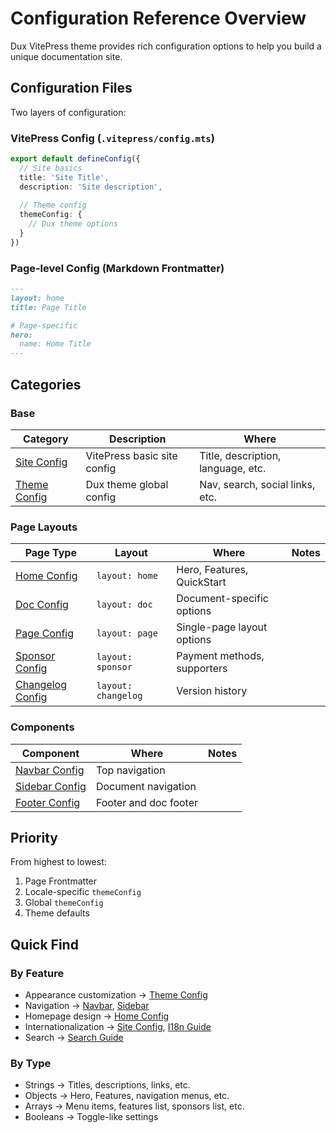 # Configuration Reference Overview

Dux VitePress theme provides rich configuration options to help you build a unique documentation site.

## Configuration Files

Two layers of configuration:

### VitePress Config (`.vitepress/config.mts`)

```typescript
export default defineConfig({
  // Site basics
  title: 'Site Title',
  description: 'Site description',
  
  // Theme config
  themeConfig: {
    // Dux theme options
  }
})
```

### Page-level Config (Markdown Frontmatter)

```markdown
---
layout: home
title: Page Title

# Page-specific
hero:
  name: Home Title
---
```

## Categories

### Base

| Category | Description | Where |
|---------|-------------|-------|
| [Site Config](./site-config) | VitePress basic site config | Title, description, language, etc. |
| [Theme Config](./theme-config) | Dux theme global config | Nav, search, social links, etc. |

### Page Layouts

| Page Type | Layout | Where | Notes |
|---------|---------|-------|------|
| [Home Config](./home-config) | `layout: home` | Hero, Features, QuickStart |
| [Doc Config](./doc-config) | `layout: doc` | Document-specific options |
| [Page Config](./page-config) | `layout: page` | Single-page layout options |
| [Sponsor Config](./sponsor-config) | `layout: sponsor` | Payment methods, supporters |
| [Changelog Config](./changelog-config) | `layout: changelog` | Version history |

### Components

| Component | Where | Notes |
|---------|------|------|
| [Navbar Config](./nav-config) | Top navigation |
| [Sidebar Config](./sidebar-config) | Document navigation |
| [Footer Config](./footer-config) | Footer and doc footer |

## Priority

From highest to lowest:

1. Page Frontmatter
2. Locale-specific `themeConfig`
3. Global `themeConfig`
4. Theme defaults

## Quick Find

### By Feature

- Appearance customization → [Theme Config](./theme-config)
- Navigation → [Navbar](./nav-config), [Sidebar](./sidebar-config)
- Homepage design → [Home Config](./home-config)
- Internationalization → [Site Config](./site-config), [I18n Guide](../guide/i18n)
- Search → [Search Guide](../guide/search)

### By Type

- Strings → Titles, descriptions, links, etc.
- Objects → Hero, Features, navigation menus, etc.
- Arrays → Menu items, features list, sponsors list, etc.
- Booleans → Toggle-like settings
